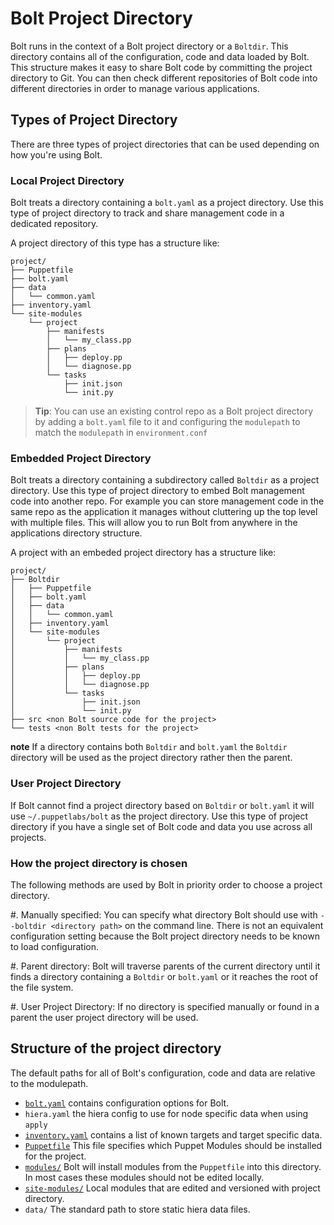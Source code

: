 # Bolt Project Directory

Bolt runs in the context of a Bolt project directory or a `Boltdir`. This
directory contains all of the configuration, code and data loaded by Bolt.
This structure makes it easy to share Bolt code by committing the project
directory to Git. You can then check different repositories of Bolt code into
different directories in order to manage various applications.

## Types of Project Directory

There are three types of project directories that can be used depending on how
you're using Bolt.

### Local Project Directory

Bolt treats a directory containing a `bolt.yaml` as a project directory. Use
this type of project directory to track and share management code in a
dedicated repository.

A project directory of this type has a structure like:
```
project/
├── Puppetfile
├── bolt.yaml
├── data
│   └── common.yaml
├── inventory.yaml
└── site-modules
    └── project
        ├── manifests
        │   └── my_class.pp
        ├── plans
        │   ├── deploy.pp
        │   └── diagnose.pp
        └── tasks
            ├── init.json
            └── init.py
```

> **Tip**: You can use an existing control repo as a Bolt project directory by
> adding a `bolt.yaml` file to it and configuring the `modulepath` to match the
> `modulepath` in `environment.conf`

### Embedded Project Directory

Bolt treats a directory containing a subdirectory called `Boltdir` as a project
directory. Use this type of project directory to embed Bolt management code
into another repo. For example you can store management code in the same repo
as the application it manages without cluttering up the top level with multiple
files. This will allow you to run Bolt from anywhere in the applications
directory structure.

A project with an embeded project directory has a structure like:
```
project/
├── Boltdir
│   ├── Puppetfile
│   ├── bolt.yaml
│   ├── data
│   │   └── common.yaml
│   ├── inventory.yaml
│   └── site-modules
│       └── project
│           ├── manifests
│           │   └── my_class.pp
│           ├── plans
│           │   ├── deploy.pp
│           │   └── diagnose.pp
│           └── tasks
│               ├── init.json
│               └── init.py
├── src <non Bolt source code for the project>
└── tests <non Bolt tests for the project>
```

**note** If a directory contains both `Boltdir` and `bolt.yaml` the `Boltdir`
directory will be used as the project directory rather then the parent.


### User Project Directory

If Bolt cannot find a project directory based on `Boltdir` or `bolt.yaml` it
will use `~/.puppetlabs/bolt` as the project directory. Use this type of
project directory if you have a single set of Bolt code and data you use
across all projects.

### How the project directory is chosen

The following methods are used by Bolt in priority order to choose a project directory.

#. Manually specified: You can specify what directory Bolt should use with
   `--boltdir <directory path>` on the command line. There is not an equivalent
   configuration setting because the Bolt project directory needs to be known to
   load configuration.

#. Parent directory: Bolt will traverse parents of the current directory until
   it finds a directory containing a `Boltdir` or `bolt.yaml` or it reaches the
   root of the file system.

#. User Project Directory: If no directory is specified manually or found in a
   parent the user project directory will be used.

## Structure of the project directory

The default paths for all of Bolt's configuration, code and data are relative to the modulepath.

* [`bolt.yaml`](./bolt_configuration_options.md) contains configuration options for Bolt.
* `hiera.yaml` the hiera config to use for node specific data when using `apply`
* [`inventory.yaml`](./inventory_file.md) contains a list of known targets and target specific data.
* [`Puppetfile`](`./bolt_installing_modules.md`) This file specifies which Puppet Modules should be installed for the project.
* [`modules/`](./bolt_installing_modules.md) Bolt will install modules from the `Puppetfile` into this directory. In most cases these modules should not be edited locally.
* [`site-modules/`](./writing_tasks_and_plans.md) Local modules that are edited and versioned with project directory.
* `data/` The standard path to store static hiera data files.
